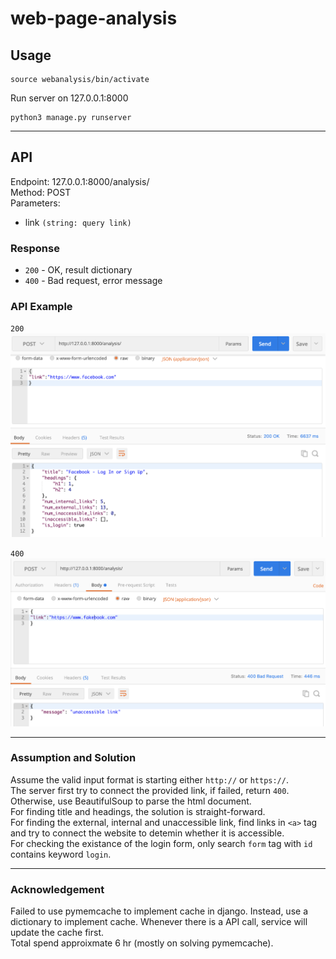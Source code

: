 # web-page-analysis
  
## Usage
```shell
source webanalysis/bin/activate
```

Run server on 127.0.0.1:8000
```python3
python3 manage.py runserver
```
  
------

## API
Endpoint: 127.0.0.1:8000/analysis/  
Method: POST  
Parameters:  
* link `(string: query link)`

### Response
* `200` - OK, result dictionary  
* `400` - Bad request, error message  

### API Example
`200`  
![alt text](https://github.com/HsiuYa0/web-page-analysis/blob/master/result1.png)  
  
  
  
`400`  
![alt text](https://github.com/HsiuYa0/web-page-analysis/blob/master/result2.png)  
  
   
------
### Assumption and Solution 
Assume the valid input format is starting either `http://` or `https://`.  
The server first try to connect the provided link, if failed, return `400`.  
Otherwise, use BeautifulSoup to parse the html document.  
For finding title and headings, the solution is straight-forward.  
For finding the external, internal and unaccessible link, find links in `<a>` tag and try to connect the website to detemin whether it is accessible.  
For checking the existance of the login form, only search `form` tag with `id` contains keyword `login`.  
  
  
------
### Acknowledgement
Failed to use pymemcache to implement cache in django. Instead, use a dictionary to implement cache. Whenever there is a API call, service will update the cache first.  
Total spend approixmate 6 hr (mostly on solving pymemcache).  


